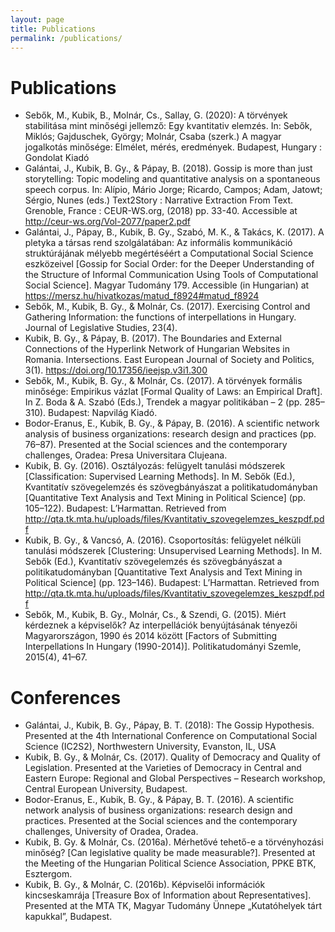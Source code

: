 ```yaml
---
layout: page
title: Publications
permalink: /publications/
---
```

 
# Publications
- Sebők, M., Kubik, B., Molnár, Cs., Sallay, G. (2020): A törvények stabilitása mint minőségi jellemző: Egy kvantitativ elemzés. In: Sebők, Miklós; Gajduschek, György; Molnár, Csaba (szerk.) A magyar jogalkotás minősége: Elmélet, mérés, eredmények. Budapest, Hungary : Gondolat Kiadó
- Galántai, J., Kubik, B. Gy., & Pápay, B. (2018). Gossip is more than just storytelling: Topic modeling and quantitative analysis on a spontaneous speech corpus. In: Alípio, Mário Jorge; Ricardo, Campos; Adam, Jatowt; Sérgio, Nunes (eds.) Text2Story : Narrative Extraction From Text. Grenoble, France : CEUR-WS.org, (2018) pp. 33-40. Accessible at http://ceur-ws.org/Vol-2077/paper2.pdf
- Galántai, J., Pápay, B., Kubik, B. Gy., Szabó, M. K., & Takács, K. (2017). A pletyka a társas rend szolgálatában: Az informális kommunikáció struktúrájának mélyebb megértéséért a Computational Social Science eszközeivel [Gossip for Social Order: for the Deeper Understanding of the Structure of Informal Communication Using Tools of Computational Social Science]. Magyar Tudomány 179. Accessible (in Hungarian) at https://mersz.hu/hivatkozas/matud_f8924#matud_f8924 
- Sebők, M., Kubik, B. Gy., & Molnár, Cs. (2017). Exercising Control and Gathering Information: the functions of interpellations in Hungary. Journal of Legislative Studies, 23(4).
- Kubik, B. Gy., & Pápay, B. (2017). The Boundaries and External Connections of the Hyperlink Network of Hungarian Websites in Romania. Intersections. East European Journal of Society and Politics, 3(1). https://doi.org/10.17356/ieejsp.v3i1.300
- Sebők, M., Kubik, B. Gy., & Molnár, Cs. (2017). A törvények formális minősége: Empirikus vázlat [Formal Quality of Laws: an Empirical Draft]. In Z. Boda & A. Szabó (Eds.), Trendek a magyar politikában – 2 (pp. 285–310). Budapest: Napvilág Kiadó.
- Bodor-Eranus, E., Kubik, B. Gy., & Pápay, B. (2016). A scientific network analysis of business organizations: research design and practices (pp. 76–87). Presented at the Social sciences and the contemporary challenges, Oradea: Presa Universitara Clujeana.
- Kubik, B. Gy. (2016). Osztályozás: felügyelt tanulási módszerek [Classification: Supervised Learning Methods]. In M. Sebők (Ed.), Kvantitatív szövegelemzés és szövegbányászat a politikatudományban [Quantitative Text Analysis and Text Mining in Political Science] (pp. 105–122). Budapest: L’Harmattan. Retrieved from http://qta.tk.mta.hu/uploads/files/Kvantitativ_szovegelemzes_keszpdf.pdf
- Kubik, B. Gy., & Vancsó, A. (2016). Csoportosítás: felügyelet nélküli tanulási módszerek [Clustering: Unsupervised Learning Methods]. In M. Sebők (Ed.), Kvantitatív szövegelemzés és szövegbányászat a politikatudományban [Quantitative Text Analysis and Text Mining in Political Science] (pp. 123–146). Budapest: L’Harmattan. Retrieved from http://qta.tk.mta.hu/uploads/files/Kvantitativ_szovegelemzes_keszpdf.pdf
- Sebők, M., Kubik, B. Gy., Molnár, Cs., & Szendi, G. (2015). Miért kérdeznek a képviselők? Az interpellációk benyújtásának tényezői Magyarországon, 1990 és 2014 között [Factors of Submitting Interpellations In Hungary (1990-2014)]. Politikatudományi Szemle, 2015(4), 41–67.

# Conferences
- Galántai, J., Kubik, B. Gy., Pápay, B. T. (2018): The Gossip Hypothesis. Presented at the 4th International Conference on Computational Social Science (IC2S2), Northwestern University, Evanston, IL, USA
- Kubik, B. Gy., & Molnár, Cs. (2017). Quality of Democracy and Quality of Legislation. Presented at the Varieties of Democracy in Central and Eastern Europe:  Regional and Global Perspectives  – Research workshop, Central European University, Budapest.
- Bodor-Eranus, E., Kubik, B. Gy., & Pápay, B. T. (2016). A scientific network analysis of business organizations: research design and practices. Presented at the Social sciences and the contemporary challenges, University of Oradea, Oradea.
- Kubik, B. Gy.  & Molnár, Cs. (2016a). Mérhetővé tehető-e a törvényhozási minőség? [Can legislative quality be made measurable?]. Presented at the Meeting of the Hungarian Political Science Association, PPKE BTK, Esztergom.
- Kubik, B. Gy., & Molnár, C. (2016b). Képviselői információk kincseskamrája [Treasure Box of Information about Representatives]. Presented at the MTA TK, Magyar Tudomány Ünnepe „Kutatóhelyek tárt kapukkal”, Budapest.